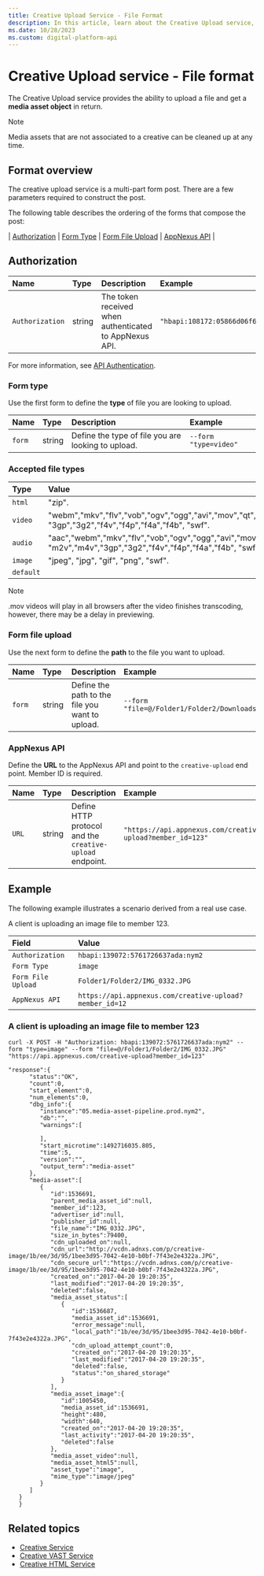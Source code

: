 ```yaml
---
title: Creative Upload Service - File Format
description: In this article, learn about the Creative Upload service, their authorization, and file format with thorough examples.
ms.date: 10/28/2023
ms.custom: digital-platform-api
---
```


# Creative Upload service - File format

The Creative Upload service provides the ability to upload a file and get a **media asset object** in return.

> [!NOTE]
> Media assets that are not associated to a creative can be cleaned up at any time.

## Format overview

The creative upload service is a multi-part form post. There are a few parameters required to construct the post.

The following table describes the ordering of the forms that compose the post:

| [Authorization](#authorization) | [Form Type](#form-type) | [Form File Upload](#form-file-upload) | [AppNexus API](#appnexus-api) |

## Authorization

| Name | Type | Description | Example |
|:---|:---|:---|:---|
| `Authorization` | string | The token received when authenticated to AppNexus API. | `"hbapi:108172:05866d06f6964:nym2"` |

For more information, see [API Authentication](04---api-authentication.md).

### Form type

Use the first form to define the **type** of file you are looking to upload.

| Name | Type | Description | Example |
|:---|:---|:---|:---|
| `form` | string | Define the type of file you are looking to upload. | `--form "type=video"` |

### Accepted file types

| Type | Value |
|:---|:---|
| `html` | "zip". |
| `video` | "webm","mkv","flv","vob","ogv","ogg","avi","mov","qt","wmv","rm","asf","mp4","m4p","m4v","mpg","mp2","mpeg","mpe","mpv","m2v","m4v",<br>"3gp","3g2","f4v","f4p","f4a","f4b", "swf". |
| `audio` | "aac","webm","mkv","flv","vob","ogv","ogg","avi","mov","qt","wmv","rm","asf","mp3","mp4","m4p","m4v","mpg","mp2","mpeg","mpe","mpv",<br>"m2v","m4v","3gp","3g2","f4v","f4p","f4a","f4b", "swf", "wav". |
| `image` | "jpeg", "jpg", "gif", "png", "swf". |
| `default` |  |

> [!NOTE]
> .mov videos will play in all browsers after the video finishes transcoding, however, there may be a delay in previewing.

### Form file upload

Use the next form to define the **path** to the file you want to upload.

| Name | Type | Description | Example |
|:---|:---|:---|:---|
| `form` | string | Define the path to the file you want to upload. | `--form "file=@/Folder1/Folder2/Downloads/IMG_0332.JPG"` |

### AppNexus API

Define the **URL** to the AppNexus API and point to the `creative-upload` end point. Member ID is required.

| Name | Type | Description | Example |
|:---|:---|:---|:---|
| `URL` | string | Define HTTP protocol and the `creative-upload` endpoint. | `"https://api.appnexus.com/creative-upload?member_id=123"` |

## Example

The following example illustrates a scenario derived from a real use case.

A client is uploading an image file to member 123.

| Field | Value |
|:---|:---|
| `Authorization` | `hbapi:139072:5761726637ada:nym2` |
| `Form Type` | `image` |
| `Form File Upload` | `Folder1/Folder2/IMG_0332.JPG` |
| `AppNexus API` | `https://api.appnexus.com/creative-upload?member_id=12` |

### A client is uploading an image file to member 123

```
curl -X POST -H "Authorization: hbapi:139072:5761726637ada:nym2" --form "type=image" --form "file=@/Folder1/Folder2/IMG_0332.JPG" "https://api.appnexus.com/creative-upload?member_id=123"
```

```
"response":{  
      "status":"OK",
      "count":0,
      "start_element":0,
      "num_elements":0,
      "dbg_info":{  
         "instance":"05.media-asset-pipeline.prod.nym2",
         "db":"",
         "warnings":[  

         ],
         "start_microtime":1492716035.805,
         "time":5,
         "version":"",
         "output_term":"media-asset"
      },
      "media-asset":[  
         {  
            "id":1536691,
            "parent_media_asset_id":null,
            "member_id":123,
            "advertiser_id":null,
            "publisher_id":null,
            "file_name":"IMG_0332.JPG",
            "size_in_bytes":79400,
            "cdn_uploaded_on":null,
            "cdn_url":"http://vcdn.adnxs.com/p/creative-image/1b/ee/3d/95/1bee3d95-7042-4e10-b0bf-7f43e2e4322a.JPG",
            "cdn_secure_url":"https://vcdn.adnxs.com/p/creative-image/1b/ee/3d/95/1bee3d95-7042-4e10-b0bf-7f43e2e4322a.JPG",
            "created_on":"2017-04-20 19:20:35",
            "last_modified":"2017-04-20 19:20:35",
            "deleted":false,
            "media_asset_status":[  
               {  
                  "id":1536687,
                  "media_asset_id":1536691,
                  "error_message":null,
                  "local_path":"1b/ee/3d/95/1bee3d95-7042-4e10-b0bf-7f43e2e4322a.JPG",
                  "cdn_upload_attempt_count":0,
                  "created_on":"2017-04-20 19:20:35",
                  "last_modified":"2017-04-20 19:20:35",
                  "deleted":false,
                  "status":"on_shared_storage"
               }
            ],
            "media_asset_image":{  
               "id":1005450,
               "media_asset_id":1536691,
               "height":480,
               "width":640,
               "created_on":"2017-04-20 19:20:35",
               "last_activity":"2017-04-20 19:20:35",
               "deleted":false
            },
            "media_asset_video":null,
            "media_asset_html5":null,
            "asset_type":"image",
            "mime_type":"image/jpeg"
         }
      ]
   }
   }
```

## Related topics

- [Creative Service](creative-service.md)
- [Creative VAST Service](creative-vast-service.md)
- [Creative HTML Service](creative-html-service.md)
